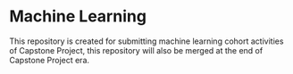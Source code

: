 # Machine Learning

This repository is created for submitting machine learning cohort activities of Capstone Project, this repository will also be merged at the end of Capstone Project era.

